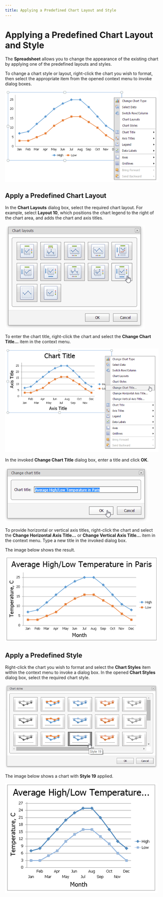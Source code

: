 ```yaml
---
title: Applying a Predefined Chart Layout and Style
---
```

# Applying a Predefined Chart Layout and Style
The **Spreadsheet** allows you to change the appearance of the existing chart by applying one of the predefined layouts and styles.

To change a chart style or layout, right-click the chart you wish to format, then select the appropriate item from the opened context menu to invoke dialog boxes.

![EUD_ASPxSpreadsheet_Insert_ChartContextMenu](../../../images/img26193.png)

## Apply a Predefined Chart Layout
In the **Chart Layouts** dialog box, select the required chart layout. For example, select **Layout 10**, which positions the chart legend to the right of the chart area, and adds the chart and axis titles.

![EUD_ASPxSpreadsheet_Insert_ChartLayoutDialog](../../../images/img26187.png)

To enter the chart title, right-click the chart and select the **Change Chart Title...** item in the context menu.

![EUD_ASPxSpreadsheet_Insert_ChangeChartTitleContext](../../../images/img26188.png)

In the invoked **Change Chart Title** dialog box, enter a title and click **OK**.

![EUD_ASPxSpreadsheet_Insert_ChangeChartTitleDialog](../../../images/img26189.png)

To provide horizontal or vertical axis titles, right-click the chart and select the **Change Horizontal Axis Title...** or **Change Vertical Axis Title...** item in the context menu. Type a new title in the invoked dialog box.

The image below shows the result.

![EUD_ASPxSpreadsheet_Insert_ChartWithNewLayout](../../../images/img26225.png)

## Apply a Predefined Style
Right-click the chart you wish to format and select the **Chart Styles** item within the context menu to invoke a dialog box. In the opened **Chart Styles** dialog box, select the required chart style.

![EUD_ASPxSpreadsheet_Insert_ChartStylesDialogBox](../../../images/img26191.png)

The image below shows a chart with **Style 19** applied.

![EUD_ASPxSpreadsheet_Insert_ChartWithNewStyle](../../../images/img26192.png)